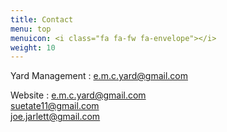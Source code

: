 ```yaml
---
title: Contact
menu: top
menuicon: <i class="fa fa-fw fa-envelope"></i>
weight: 10
---
```



Yard Management
: [e.m.c.yard@gmail.com](mailto:e.m.c.yard@gmail.com)  

Website
: [e.m.c.yard@gmail.com](mailto:e.m.c.yard@gmail.com)  
  [suetate11@gmail.com](mailto:suetate11@gmail.com)  
  [joe.jarlett@gmail.com](mailto:joe.jarlett@gmail.com)

